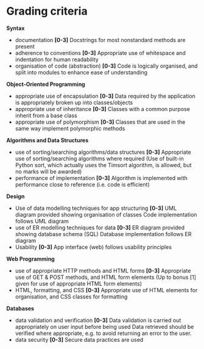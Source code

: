 # Grading criteria

**Syntax**
- documentation **[0-3]**
  Docstrings for most nonstandard methods are present
- adherence to conventions **[0-3]**
  Appropriate use of whitespace and indentation for human readability
- organisation of code (abstraction) **[0-3]**
  Code is logically organised, and split into modules to enhance ease of understanding

**Object-Oriented Programming**
- appropriate use of encapsulation **[0-3]**
  Data required by the application is appropriately broken up into classes/objects
- appropriate use of inheritance **[0-3]**
  Classes with a common purpose inherit from a base class
- appropriate use of polymorphism **[0-3]**
  Classes that are used in the same way implement polymorphic methods

**Algorithms and Data Structures**
- use of sorting/searching algorithms/data structures **[0-3]**
  Appropriate use of sorting/searching algorithms where required
  (Use of built-in Python sort, which actually uses the Timsort algorithm, is allowed, but no marks will be awarded)
- performance of implementation **[0-3]**
  Algorithm is implemented with performance close to reference (i.e. code is efficient)

**Design**
- Use of data modelling techniques for app structuring **[0-3]**
  UML diagram provided showing organisation of classes
  Code implementation follows UML diagram
- use of ER modelling techniques for data **[0-3]**
  ER diagram provided showing database schema (SQL)
  Database implementation follows ER diagram
- Usability **[0-3]**
  App interface (web) follows usability principles

**Web Programming**
- use of appropriate HTTP methods and HTML forms **[0-3]**
  Appropriate use of GET & POST methods, and HTML form elements
  (Up to bonus [1] given for use of appropriate HTML form elements)
- HTML, formatting, and CSS **[0-3]**
  Appropriate use of HTML elements for organisation, and CSS classes for formatting

**Databases**
- data validation and verification **[0-3]**
  Data validation is carried out appropriately on user input before being used
  Data retrieved should be verified where appropriate, e.g. to avoid returning an error to the user.
- data security **[0-3]**
  Secure data practices are used